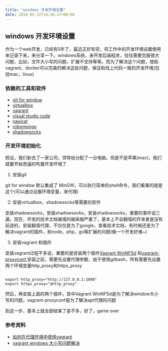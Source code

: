 ```yaml
---
title: "windows 开发环境设置"
date: 2018-05-22T14:26:17+08:00
---
```


## windows 开发环境设置

作为一个web开发，已经有5年了，最近正好有空，将工作中的开发环境设置使用来记录下来，来分享一下。windows系统，来开发后端程序，往往需要克服很大问题，比如，文件大小写的问题，扩展不支持等等。而为了解决这个问题，借助vagrant，docker可以完美的解决这些问题，保证和线上代码一致的开发环境(包括mac，linux)

### 依赖的工具和软件

- [git for window](https://git-scm.com/)
- [virtualbox](https://www.virtualbox.org/)
- [vagrant ](https://www.vagrantup.com/)
- [visual studio code](https://code.visualstudio.com/)
- [navicat](https://www.navicat.com.cn/)
- [robomongo](https://github.com/Studio3T/robomongo)
- [shadowsocks](https://github.com/shadowsocks)

### 开发环境初始化

假设，我们新去了一家公司，领导给分配了一台电脑，但是不是苹果(mac)，我们就要开始苦逼的布置开发环境了


1. 安装git 

git for window 默认集成了 MinGW，可以执行简单的shell命令，我们看重的就是这个(可以通过设置环境变量，来代理)

2. 安装virtualbox，shadowsocks等需要的软件

安装shadowsocks，安装shadowsocks，安装shadowsocks，重要的事件说三遍。现在，开发的技术文档被墙的越来越严重了，基本上不会翻墙的开发者是没有前途的，安装翻墙代理，不仅仅是为了google，查看技术文档，有时候还是为了解决vagrant的插件，和node，php，go等扩展的问题(做一个开发好难~)

3. 安装vagrant 和插件

安装vagrant过程不多说，重要的是安装两个插件[Vagrant WinNFSd](https://github.com/winnfsd/vagrant-winnfsd) 和[vagrant-proxyconf](https://github.com/tmatilai/vagrant-proxyconf),安装之前，需要先设置代理参数，由于使用gitbash，所有需要先设置两个环境变量http_proxy和https_proxy

```

export http_proxy="http://127.0.0.1:1080"
export https_proxy="$http_proxy"

```
然后，再安装上面的两个插件，其中Vagrant WinNFSd是为了解决window大小写的问题，vagrant-proxyconf是为了解决apt代理的问题


到这一步，基本上就全部结束了差不多，好了，game  over

### 参考资料

- [如何在代理环境中使用vagrant](https://stackoverflow.com/questions/19872591/how-to-use-vagrant-in-a-proxy-environment?utm_medium=organic&utm_source=google_rich_qa&utm_campaign=google_rich_qa)
- [vagrant windows 大小写问题解决](https://baykier.github.io/post/vagrant-win-case-sensetive/)